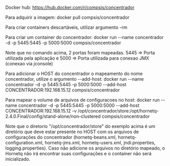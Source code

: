 
Docker hub: https://hub.docker.com/r/compsis/concentrador

Para adquirir a imagem: docker pull compsis/concentrador

Para criar containers descartáveis, utilizar argumento -rm

Para criar um container do concentrador:
	docker run --name concentrador -d -p 5445:5445 -p 5000:5000 compsis/concentrador

Note que no comando acima, 2 portas foram mapeadas. 5445 => Porta utilizada pela aplicação e 5000 => Porta utilizada para conexao JMX (conexao via jconsole)



Para adicionar o HOST do concentrador o mapeamento do nome concentrador, utilize o argumento --add-host:
	docker run --name concentrador -d -p 5445:5445 -p 5000:5000 --add-host CONCENTRADOR:192.168.15.12 compsis/concentrador



Para mapear o volume de arquivos de configuracoes no host:
	docker run --name concentrador -d -p 5445:5445 -p 5000:5000 --add-host CONCENTRADOR:192.168.15.12 -v /opt/concentrador/store:/opt/hornetq-2.4.0.Final/config/stand-alone/non-clustered compsis/concentrador

Note que o diretorio "/opt/concentrador/store" do exemplo acima é um diretório que deve estar presente no HOST com os arquivos de configurações do concentrador (hornetq-beans.xml, hornetq-configuration.xml, hornetq-jms.xml, hornetq-users.xml, jndi.properties, logging.properties). 
Caso não adicione os arquivos no diretório mapeado, o Hornetq não irá encontrar suas configurações e o container não será inicializado.